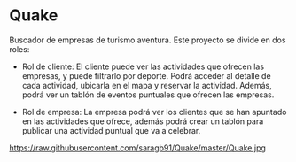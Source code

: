 # Quake

Buscador de empresas de turismo aventura. Este proyecto se divide en dos roles:

  - Rol de cliente: El cliente puede ver las actividades que ofrecen las empresas, y puede filtrarlo por deporte. Podrá acceder al detalle de cada actividad, ubicarla en el mapa y reservar la actividad. Además, podrá ver un tablón de eventos puntuales que ofrecen las empresas.
  
  - Rol de empresa: La empresa podrá ver los clientes que se han apuntado en las actividades que ofrece, además podrá crear un tablón para publicar una actividad puntual que va a celebrar.

https://raw.githubusercontent.com/saragb91/Quake/master/Quake.jpg
